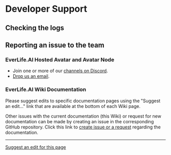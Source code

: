 # Developer Support

## Checking the logs

## Reporting an issue to the team

### EverLife.AI Hosted Avatar and Avatar Node

- Join one or more of our [channels on Discord](../../contact.md#Discord).
- [Drop us an email](../../contact.md#E-mail).

### EverLife.AI Wiki Documentation

Please suggest edits to specific documentation pages using the "Suggest an edit..." link that are available at the bottom of each Wiki page.

Other issues with the current documentation (this Wiki) or request for new documentation can be made by creating an issue in the corresponding GitHub repository. Click this link to [create issue or a request](https://github.com/everlifeai/everlifeai.github.io/issues/new) regarding the documentation.

- - - -
[Suggest an edit for this page](https://github.com/everlifeai/everlifeai.github.io/edit/master/docs/developer-resources/getting-started/dev-support.md)
